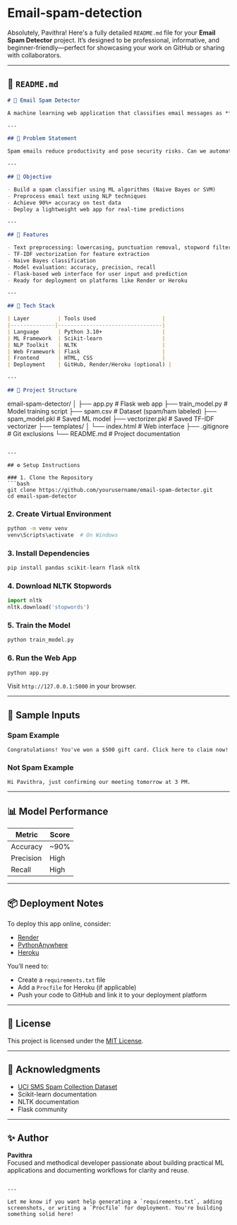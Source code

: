 # Email-spam-detection
Absolutely, Pavithra! Here's a fully detailed `README.md` file for your **Email Spam Detector** project. It’s designed to be professional, informative, and beginner-friendly—perfect for showcasing your work on GitHub or sharing with collaborators.

---

## 📄 `README.md`

```markdown
# 📧 Email Spam Detector

A machine learning web application that classifies email messages as **Spam** or **Not Spam** using natural language processing and a Naive Bayes classifier. Built with Python, Scikit-learn, and Flask, this project demonstrates end-to-end ML workflow—from data preprocessing to model deployment in a browser-based interface.

---

## 🧠 Problem Statement

Spam emails reduce productivity and pose security risks. Can we automatically classify them using machine learning?

---

## 🎯 Objective

- Build a spam classifier using ML algorithms (Naive Bayes or SVM)
- Preprocess email text using NLP techniques
- Achieve 90%+ accuracy on test data
- Deploy a lightweight web app for real-time predictions

---

## 🚀 Features

- Text preprocessing: lowercasing, punctuation removal, stopword filtering
- TF-IDF vectorization for feature extraction
- Naive Bayes classification
- Model evaluation: accuracy, precision, recall
- Flask-based web interface for user input and prediction
- Ready for deployment on platforms like Render or Heroku

---

## 🧰 Tech Stack

| Layer         | Tools Used                     |
|--------------|---------------------------------|
| Language      | Python 3.10+                   |
| ML Framework  | Scikit-learn                   |
| NLP Toolkit   | NLTK                           |
| Web Framework | Flask                          |
| Frontend      | HTML, CSS                      |
| Deployment    | GitHub, Render/Heroku (optional) |

---

## 📁 Project Structure

```
email-spam-detector/
│
├── app.py                 # Flask web app
├── train_model.py         # Model training script
├── spam.csv               # Dataset (spam/ham labeled)
├── spam_model.pkl         # Saved ML model
├── vectorizer.pkl         # Saved TF-IDF vectorizer
├── templates/
│   └── index.html         # Web interface
├── .gitignore             # Git exclusions
└── README.md              # Project documentation
```

---

## ⚙️ Setup Instructions

### 1. Clone the Repository
```bash
git clone https://github.com/yourusername/email-spam-detector.git
cd email-spam-detector
```

### 2. Create Virtual Environment
```bash
python -m venv venv
venv\Scripts\activate  # On Windows
```

### 3. Install Dependencies
```bash
pip install pandas scikit-learn flask nltk
```

### 4. Download NLTK Stopwords
```python
import nltk
nltk.download('stopwords')
```

### 5. Train the Model
```bash
python train_model.py
```

### 6. Run the Web App
```bash
python app.py
```

Visit `http://127.0.0.1:5000` in your browser.

---

## 🧪 Sample Inputs

### Spam Example
```
Congratulations! You've won a $500 gift card. Click here to claim now!
```

### Not Spam Example
```
Hi Pavithra, just confirming our meeting tomorrow at 3 PM.
```

---

## 📊 Model Performance

| Metric     | Score |
|------------|-------|
| Accuracy   | ~90%  |
| Precision  | High  |
| Recall     | High  |

---

## 📦 Deployment Notes

To deploy this app online, consider:

- [Render](https://render.com)
- [PythonAnywhere](https://www.pythonanywhere.com)
- [Heroku](https://www.heroku.com)

You’ll need to:
- Create a `requirements.txt` file
- Add a `Procfile` for Heroku (if applicable)
- Push your code to GitHub and link it to your deployment platform

---

## 📜 License

This project is licensed under the [MIT License](LICENSE).

---

## 🙌 Acknowledgments

- [UCI SMS Spam Collection Dataset](https://archive.ics.uci.edu/ml/datasets/sms+spam+collection)
- Scikit-learn documentation
- NLTK documentation
- Flask community

---

## ✨ Author

**Pavithra**  
Focused and methodical developer passionate about building practical ML applications and documenting workflows for clarity and reuse.

```

---

Let me know if you want help generating a `requirements.txt`, adding screenshots, or writing a `Procfile` for deployment. You're building something solid here!
